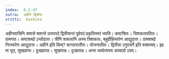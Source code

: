 ```yaml
---
index:  6.2.47
sutra:  अहीने द्वितीया
vritti:  kashika 
---
```


अहीनवाचिनि समासे क्तान्ते उत्तरपदे द्वितीयान्तं पूर्वपदं प्रकृतिस्वरं भवति। कष्टश्रितः। त्रिशकलपतितः। ग्रामगतः। कष्टशब्दो ऽन्तोदात्तः। त्रीणि शकलानि अस्य त्रिशकलः, बहुव्रीहिस्वरेण आद्युदात्तः। ग्रामशब्दो नित्स्वरेण आद्युदात्तः। अहीने इति किम्? कान्तारातीतः। योजनातीतः। द्वितीया ऽनुपसर्गे इति वक्तव्यम्। इह मा भूत्, सुखप्राप्तः। दुःखप्राप्तः। सुखापन्नः। दुःखापन्नः। अन्तः थाथेत्यस्य अपवादो ऽयम्।

